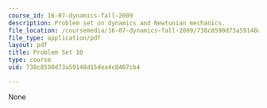 ```yaml
---
course_id: 16-07-dynamics-fall-2009
description: Problem set on dynamics and Newtonian mechanics.
file_location: /coursemedia/16-07-dynamics-fall-2009/738c8590d73a59148d15dea4c8407cb4_MIT16_07F09_hw10.pdf
file_type: application/pdf
layout: pdf
title: Problem Set 10
type: course
uid: 738c8590d73a59148d15dea4c8407cb4

---
```

None